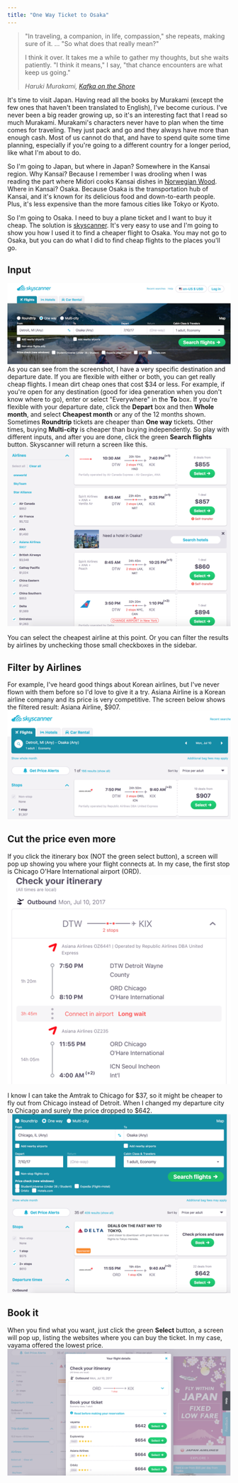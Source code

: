 ```yaml
---
title: "One Way Ticket to Osaka"
---
```


> "In traveling, a companion, in life, compassion," she repeats, making sure of it. ... "So what does that really mean?" 
> 
>I think it over. It takes me a while to gather my thoughts, but she waits patiently. 
"I think it means," I say, "that chance encounters are what keep us going." 
>
> <cite>Haruki Murakami, [Kafka on the Shore](http://amzn.to/2nsus9A)</cite>

It's time to visit Japan. Having read all the books by Murakami (except the few ones that haven't been translated to English), I've become curious. I've never been a big reader growing up, so it's an interesting fact that I read so much Murakami. Murakami's characters never have to plan when the time comes for traveling. They just pack and go and they always have more than enough cash. Most of us cannot do that, and have to spend quite some time planning, especially if you're going to a different country for a longer period, like what I'm about to do.  

So I'm going to Japan, but where in Japan? Somewhere in the Kansai region. Why Kansai? Because I remember I was drooling when I was reading the part where Midori cooks Kansai dishes in [Norwegian Wood](http://amzn.to/2nJmTMh). Where in Kansai? Osaka. Because Osaka is the transportation hub of Kansai, and it's known for its delicious food and down-to-earth people. Plus, it's less expensive than the more famous cities like Tokyo or Kyoto. 

So I'm going to Osaka. I need to buy a plane ticket and I want to buy it cheap. The solution is [skyscanner](https://www.skyscanner.com). It's very easy to use and I'm going to show you how I used it to find a cheaper flight to Osaka. You may not go to Osaka, but you can do what I did to find cheap flights to the places you'll go.

## Input 

![center](/assets/images/one-way-ticket-to-osaka/1.png)
As you can see from the screenshot, I have a very specific destination and departure date. If you are flexible with either or both, you can get really cheap flights. I mean dirt cheap ones that cost $34 or less. For example, if you're open for any destination (good for idea generation when you don't know where to go), enter or select "Everywhere" in the **To** box. If you're flexible with your departure date, click the **Depart** box and then **Whole month**, and select **Cheapest month** or any of the 12 months shown. Sometimes **Roundtrip** tickets are cheaper than **One way** tickets. Other times, buying **Multi-city** is cheaper than buying independently. So play with different inputs, and after you are done, click the green **Search flights** button. Skyscanner will return a screen like this.
![center](/assets/images/one-way-ticket-to-osaka/2.png)

You can select the cheapest airline at this point. Or you can filter the results by airlines by unchecking those small checkboxes in the sidebar. 

## Filter by Airlines
For example, I've heard good things about Korean airlines, but I've never flown with them before so I'd love to give it a try. Asiana Airline is a Korean airline company and its price is very competitive. The screen below shows the filtered result: Asiana Airline, $907.
![center](/assets/images/one-way-ticket-to-osaka/3.png)

## Cut the price even more
If you click the itinerary box (NOT the green select button), a screen will pop up showing you where your flight connects at. In my case, the first stop is Chicago O'Hare International airport (ORD). 
![center](/assets/images/one-way-ticket-to-osaka/4.png)

I know I can take the Amtrak to Chicago for $37, so it might be cheaper to fly out from Chicago instead of Detroit. When I changed my departure city to Chicago and surely the price dropped to $642.
![center](/assets/images/one-way-ticket-to-osaka/5.png)

## Book it
When you find what you want, just click the green **Select** button, a screen will pop up, listing the websites where you can buy the ticket. In my case, vayama offered the lowest price.
![center](/assets/images/one-way-ticket-to-osaka/6.png)
